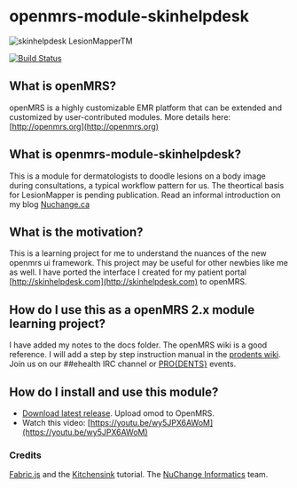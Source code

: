 # openmrs-module-skinhelpdesk

![skinhelpdesk LesionMapper<sup>TM</sup>](https://raw.github.com/dermatologist/openmrs-module-skinhelpdesk/master/docs/lm.png)

[![Build Status](https://travis-ci.org/dermatologist/openmrs-module-skinhelpdesk.svg)](https://travis-ci.org/dermatologist/openmrs-module-skinhelpdesk)

## What is openMRS?

openMRS is a highly customizable EMR platform that can be extended and customized by user-contributed modules. More details here: [http://openmrs.org](http://openmrs.org)

## What is openmrs-module-skinhelpdesk?

This is a module for dermatologists to doodle lesions on a body image during consultations, a typical workflow pattern for us. The theortical basis for LesionMapper is pending publication. Read an informal introduction on my blog [Nuchange.ca](http://nuchange.ca/2014/08/lesionmapper-pictographic-lesion-encoder-for-dermatology.html)

## What is the motivation?

This is a learning project for me to understand the nuances of the new openmrs ui framework. This project may be useful for other newbies like me as well. I have ported the interface I created for my patient portal [http://skinhelpdesk.com](http://skinhelpdesk.com) to openMRS. 

## How do I use this as a openMRS 2.x module learning project?

I have added my notes to the docs folder. The openMRS wiki is a good reference. I will add a step by step instruction manual in the [prodents wiki](http://wiki.prodents.com). Join us on our ##ehealth IRC channel or [PRO{DENTS}](http://prodents.com) events.

## How do I install and use this module?
- [Download latest release](https://modules.openmrs.org/#/show/255/dermatology-lesionmapper). Upload omod to OpenMRS.
- Watch this video: [https://youtu.be/wy5JPX6AWoM](https://youtu.be/wy5JPX6AWoM)

### Credits
[Fabric.js](http://fabricjs.com) and the [Kitchensink](http://fabricjs.com/kitchensink/) tutorial.
The [NuChange Informatics](http://nuchange.ca) team.
